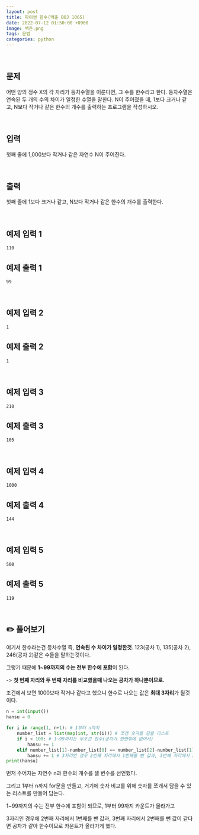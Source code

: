 ```yaml
---
layout: post
title: 파이썬 한수(백준 BOJ 1065) 
date: 2022-07-12 01:50:00 +0900
image: 백준.png
tags: 문법
categories: python
---
```


<br>

## 문제

어떤 양의 정수 X의 각 자리가 등차수열을 이룬다면, 그 수를 한수라고 한다. 등차수열은 연속된 두 개의 수의 차이가 일정한 수열을 말한다. N이 주어졌을 때, 1보다 크거나 같고, N보다 작거나 같은 한수의 개수를 출력하는 프로그램을 작성하시오. 

<br>

## 입력

첫째 줄에 1,000보다 작거나 같은 자연수 N이 주어진다.

<br>

## 출력

첫째 줄에 1보다 크거나 같고, N보다 작거나 같은 한수의 개수를 출력한다.

<br>

## 예제 입력 1

```
110
```

## 예제 출력 1

```
99
```

<br>

## 예제 입력 2

```
1
```

## 예제 출력 2

```
1
```

<br>

## 예제 입력 3

```
210
```

## 예제 출력 3

```
105
```

<br>

## 예제 입력 4

```
1000
```

## 예제 출력 4 

```
144
```

<br>

## 예제 입력 5

```
500
```

## 예제 출력 5

```
119
```

<br>



## ✏️ 풀어보기 

여기서 한수라는건 등차수열 즉, **연속된 수 차이가 일정한것**. 123(공차 1), 135(공차 2), 246(공차 2)같은 수들을 말하는것이다.

그렇기 때문에 **1~99까지의 수는 전부 한수에 포함**이 된다.

 -> **첫 번째 자리와 두 번째 자리를 비교했을때 나오는 공차가 하나뿐이므로.**

조건에서 보면 1000보다 작거나 같다고 했으니 한수로 나오는 값은 **최대 3자리**가 될것이다.

``` python
n = int(input())
hansu = 0

for i in range(1, n+1): # 1부터 n까지
    number_list = list(map(int, str(i))) # 쪼갠 숫자를 담을 리스트
    if i < 100: # 1~99까지는 무조건 한수(공차가 한번밖에 없어서)
        hansu += 1 
    elif number_list[1]-number_list[0] == number_list[2]-number_list[1]: 
        hansu += 1 # 3자리인 경우 2번째 자리에서 1번째를 뺀 값과, 3번째 자리에서 2번째를 뺀 값이 같다면? 공차가 같으므로 한수  
print(hansu)
```

먼저 주어지는 자연수 n과 한수의 개수를 셀 변수를 선언했다.

그리고 1부터 n까지 for문을 만들고, 거기에 숫자 비교를 위해 숫자를 쪼개서 담을 수 있는 리스트를 만들어 담는다.

1~99까지의 수는 전부 한수에 포함이 되므로, 1부터 99까지 카운트가 올라가고 

3자리인 경우에 2번째 자리에서 1번째를 뺀 값과, 3번째 자리에서 2번째를 뺀 값이 같다면 공차가 같아 한수이므로 카운트가 올라가게 했다.

  
